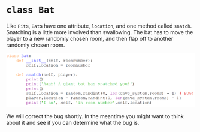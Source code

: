 # `class Bat`

Like `Pit`s, `Bat`s have one attribute, `location`, and one method
called `snatch`. Snatching is a little more involved than swallowing.
The bat has to move the player to a new randomly chosen room, and then
flap off to another randomly chosen room.

![](12_class_bat_py.png)

We will correct the bug shortly. In the meantime you might want to think
about it and see if you can determine what the bug is.
